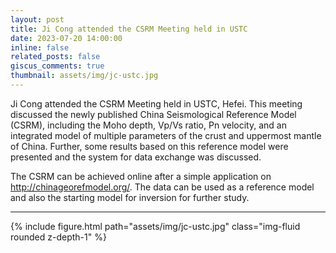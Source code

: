```yaml
---
layout: post
title: Ji Cong attended the CSRM Meeting held in USTC
date: 2023-07-20 14:00:00
inline: false
related_posts: false
giscus_comments: true
thumbnail: assets/img/jc-ustc.jpg
---
```


Ji Cong attended the CSRM Meeting held in USTC, Hefei. This meeting discussed the newly published China Seismological Reference Model (CSRM), including the Moho depth, Vp/Vs ratio, Pn velocity, and an integrated model of multiple parameters of the crust and uppermost mantle of China. Further, some results based on this reference model were presented and the system for data exchange was discussed.


 The CSRM can be achieved online after a simple application on http://chinageorefmodel.org/. The data can be used as a reference model and also the starting model for inversion for further study.

***
<div class="row">
    <div class="col-sm mt-3 mt-md-0">
        {% include figure.html path="assets/img/jc-ustc.jpg" class="img-fluid rounded z-depth-1" %}
    </div>


